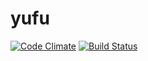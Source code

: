 yufu
====
[![Code Climate](https://codeclimate.com/github/KernelCorp/yufu/badges/gpa.svg)](https://codeclimate.com/github/KernelCorp/yufu)
[![Build Status](https://travis-ci.org/KernelCorp/yufu.svg?branch=master)](https://travis-ci.org/KernelCorp/yufu)
